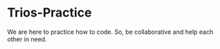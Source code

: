 # Trios-Practice
We are here to practice how to code.
So, be collaborative and help each other in need.
